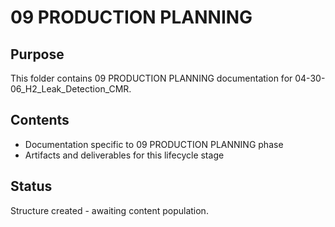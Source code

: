 # 09 PRODUCTION PLANNING

## Purpose
This folder contains 09 PRODUCTION PLANNING documentation for 04-30-06_H2_Leak_Detection_CMR.

## Contents
- Documentation specific to 09 PRODUCTION PLANNING phase
- Artifacts and deliverables for this lifecycle stage

## Status
Structure created - awaiting content population.
